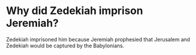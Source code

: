 # Why did Zedekiah imprison Jeremiah?

Zedekiah imprisoned him because Jeremiah prophesied that Jerusalem and Zedekiah would be captured by the Babylonians.
